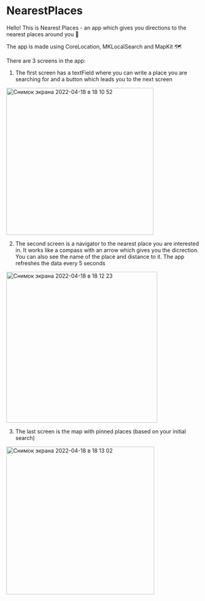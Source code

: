 # NearestPlaces

Hello! This is Nearest Places - an app which gives you directions to the nearest places around you 🧭

The app is made using CoreLocation, MKLocalSearch and MapKit 🗺

There are 3 screens in the app: 

1) The first screen has a textField where you can write a place you are searching for and a button which leads you to the next screen

<img width="383" alt="Снимок экрана 2022-04-18 в 18 10 52" src="https://user-images.githubusercontent.com/101632085/164000098-ba764104-d22c-4206-8382-0afb8a28f38e.png">

2) The second screen is a navigator to the nearest place you are interested in. It works like a compass with an arrow which gives you the dicrection. You can also see the name of the place and distance to it. The app refreshes the data every 5 seconds

<img width="393" alt="Снимок экрана 2022-04-18 в 18 12 23" src="https://user-images.githubusercontent.com/101632085/164000464-40212f00-6e9f-4895-bf04-963fa9d4445d.png">

3) The last screen is the map with pinned places (based on your initial search)

<img width="385" alt="Снимок экрана 2022-04-18 в 18 13 02" src="https://user-images.githubusercontent.com/101632085/164000829-35d7fbfc-bda4-4f5a-b924-2705d59945bd.png">

